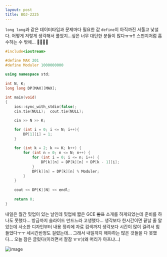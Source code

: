 ```yaml
---
layout: post
title: BOJ-2225
---
```


`long long`과 같은 데이터타입과 문제마다 필요한 값 `define`이 아직까진 서툴고 낯설다. 어떻게 저렇게 생각해서 풀었지...싶은 너무 대단한 분들이 많다ㅠㅠ!! 스펀지처럼 흡수하는 수 밖에... 🙏🏼😭😭

``` cpp
#include<iostream>
 
#define MAX 201
#define Moduler 1000000000

using namespace std;
 
int N, K;
long long DP[MAX][MAX];
 
int main(void)
{
    ios::sync_with_stdio(false);
    cin.tie(NULL);  cout.tie(NULL);

    cin >> N >> K;

    for (int i = 0; i <= N; i++){
        DP[1][i] = 1;
    }
 
    for (int k = 2; k <= K; k++) {
        for (int n = 0; n <= N; n++) {
            for (int i = 0; i <= n; i++) {
                DP[k][n] = DP[k][n] + DP[k - 1][i];
            }
            DP[k][n] = DP[k][n] % Moduler;
        }
    }
 
    cout << DP[K][N] << endl;
 
    return 0;
}
```

내일은 월간 밋업이 있는 날인데 밋업에 짧은 GCE ~~발표~~ 소개를 하게되었는데 준비를 하나도 못했다... 방금까지 슬라이드 만드느라 고생했다... 생각보다 한시간이면 끝날 줄 알았는데 사소한 디자인부터 내용 정리에 자료 검색까지 생각보다 시간이 많이 걸려서 힘들었다ㅜㅜ 세시간반정도 걸렸는데... 그래서 내일까지 해야하는 많은 것들을 다 못했다... 오늘 잠은 글렀다(이러면서 잘잠 ㅠㅠ)(왜 머리가 아프냐...)

![image](https://user-images.githubusercontent.com/37402072/126193497-e84a7cc0-4cae-4d8f-9aab-1647b55425eb.png)
